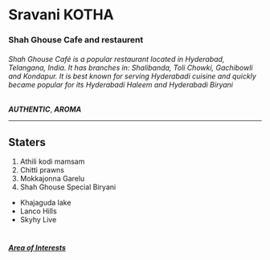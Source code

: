 # Sravani KOTHA

### Shah Ghouse Cafe and restaurent

###### Shah Ghouse Café is a popular restaurant located in Hyderabad, Telangana, India. It has branches in: Shalibanda, Toli Chowki, Gachibowli and Kondapur. It is best known for serving Hyderabadi cuisine and quickly became popular for its Hyderabadi Haleem and Hyderabadi Biryani

___AUTHENTIC___,  ___AROMA___

---

__Staters__
---

 1. Athili kodi mamsam
 4. Chitti prawns
 3. Mokkajonna Garelu
 7. Shah Ghouse Special Biryani

- Khajaguda lake
- Lanco Hills
- Skyhy Live
#

 [***Area of Interests***](/MyMedia.md)
